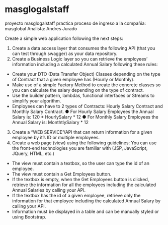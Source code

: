 # masglogalstaff
proyecto masglogalstaff practica proceso de ingreso a la compañia: masglobal
Analista: Andres Jurado

Create a simple web application following the next steps:
1. Create a data access layer that consumes the following API (that you can test through swagger) as your data repository.
2. Create a Business Logic layer so you can retrieve the employees’ information including a calculated Annual Salary following these rules:
- Create your DTO (Data Transfer Object) Classes depending on the type of Contract that a given employee has (Hourly or Monthly).
- Make use of a simple Factory Method to create the concrete classes so you can calculate the salary depending on the type of contract.
- Use the builder pattern, lambdas, functional interfaces or Streams to simplify your algorithm.
- Employees can have to 2 types of Contracts: Hourly Salary Contract and Monthly Salary Contract.
● For Hourly Salary Employees the Annual Salary is:
120 * HourlySalary * 12
● For Monthly Salary Employees the Annual Salary is:
MonthtlySalary * 12
3. Create a “WEB SERVICE”/API that can return information for a given employee by it’s ID or multiple employees.
4. Create a web page (view) using the following guidelines: You can use the front-end technologies you are familiar with (JSP, JavaScript, JQuery, HTML, etc.)
- The view must contain a textbox, so the user can type the id of an employee.
- The view must contain a Get Employees button.
- If the textbox is empty, when the Get Employees button is clicked, retrieve the information for all the employees including the calculated Annual Salaries by calling your API.
- If the textbox has the id of a given employee, retrieve only the information for that employee including the calculated Annual Salary by calling your API.
- Information must be displayed in a table and can be manually styled or using Bootstrap.

